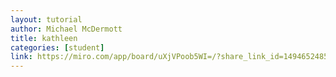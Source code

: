 ```yaml
---
layout: tutorial
author: Michael McDermott
title: kathleen
categories: [student]
link: https://miro.com/app/board/uXjVPoob5WI=/?share_link_id=149465248528
---
```

